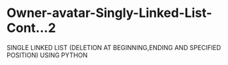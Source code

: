 # Owner-avatar-Singly-Linked-List-Cont...2
 SINGLE LINKED LIST (DELETION AT BEGINNING,ENDING AND SPECIFIED POSITION) USING PYTHON 
